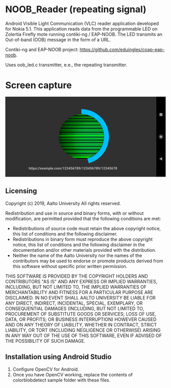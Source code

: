 # NOOB_Reader (repeating signal)

Android Visible Light Communication (VLC) reader application developed for Nokia 5.1. This application reads data from
the programmable LED on Zolertia Firefly mote running contiki-ng / EAP-NOOB. The LED transmits an Out-of-band (OOB) message
in the form of a URL.

Contiki-ng and EAP-NOOB project: https://github.com/eduingles/coap-eap-noob.

Uses oob_led.c transmitter, e.e., the repeating transmitter.


# Screen capture
![App Screenshot](Screenshot_repeating.png)


Licensing
---------
Copyright (c) 2019, Aalto University
All rights reserved.

Redistribution and use in source and binary forms, with or without
modification, are permitted provided that the following conditions are met:
- Redistributions of source code must retain the above copyright
  notice, this list of conditions and the following disclaimer.
- Redistributions in binary form must reproduce the above copyright
  notice, this list of conditions and the following disclaimer in the
  documentation and/or other materials provided with the distribution.
- Neither the name of the Aalto University nor the names of the contributors may be used to endorse or
  promote products derived from this software without specific prior
  written permission.

THIS SOFTWARE IS PROVIDED BY THE COPYRIGHT HOLDERS AND CONTRIBUTORS "AS IS"
AND ANY EXPRESS OR IMPLIED WARRANTIES, INCLUDING, BUT NOT LIMITED TO, THE
IMPLIED WARRANTIES OF MERCHANTABILITY AND FITNESS FOR A PARTICULAR PURPOSE
ARE DISCLAIMED. IN NO EVENT SHALL AALTO UNIVERSITY BE LIABLE FOR ANY
DIRECT, INDIRECT, INCIDENTAL, SPECIAL, EXEMPLARY, OR CONSEQUENTIAL DAMAGES
(INCLUDING, BUT NOT LIMITED TO, PROCUREMENT OF SUBSTITUTE GOODS OR SERVICES;
LOSS OF USE, DATA, OR PROFITS; OR BUSINESS INTERRUPTION) HOWEVER CAUSED AND
ON ANY THEORY OF LIABILITY, WHETHER IN CONTRACT, STRICT LIABILITY, OR TORT
(INCLUDING NEGLIGENCE OR OTHERWISE) ARISING IN ANY WAY OUT OF THE USE OF
THIS SOFTWARE, EVEN IF ADVISED OF THE POSSIBILITY OF SUCH DAMAGE.

Installation using Android Studio
---------
1. Configure OpenCV for Android.
2. Once you have OpenCV working, replace the contents of colorblobdetect sample folder with these files.

